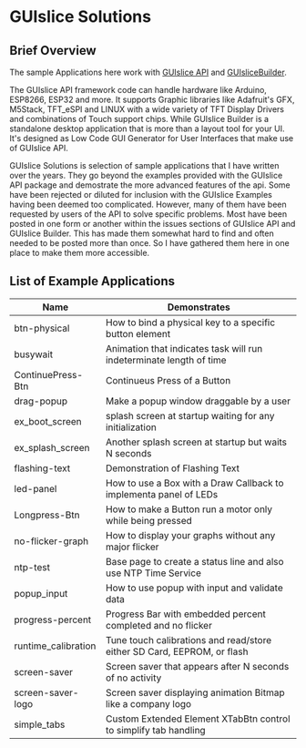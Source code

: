 # GUIslice Solutions


## Brief Overview

The sample Applications here work with [GUIslice API](https://github.com/ImpulseAdventure/GUIslice) 
and [GUIsliceBuilder](https://github.com/ImpulseAdventure/GUIslice-Builder).

<p>
The GUIslice API framework code can handle hardware like Arduino, ESP8266, ESP32 and more. It supports Graphic libraries like 
Adafruit's GFX, M5Stack, TFT_eSPI and LINUX with a wide variety of TFT Display Drivers and combinations of Touch support chips. 
While GUIslice Builder is a standalone desktop application that is more than a layout tool for your UI. It's designed as 
Low Code GUI Generator for User Interfaces that make use of GUIslice API. 
</p>

<p>
GUIslice Solutions is selection of sample applications that I have written over the years. 
They go beyond the examples provided with the GUIslice API package and demostrate the more advanced
features of the api. Some have been rejected or diluted for inclusion with the GUIslice Examples
having been deemed too complicated. However, many of them have been requested by users of the API to 
solve specific problems. Most have been posted in one form or another within the issues sections of GUIslice API 
and GUIslice Builder. This has made them somewhat hard to find and often needed to be posted more than once.
So I have gathered them here in one place to make them more accessible.
</p>

## List of Example Applications

Name | Demonstrates
-----|------
btn-physical | How to bind a physical key to a specific button element
busywait | Animation that indicates task will run indeterminate length of time
ContinuePress-Btn | Continueus Press of a Button
drag-popup | Make a popup window draggable by a user
ex_boot_screen | splash screen at startup waiting for any initialization
ex_splash_screen | Another splash screen at startup but waits N seconds
flashing-text | Demonstration of Flashing Text
led-panel | How to use a Box with a Draw Callback to implementa panel of LEDs
Longpress-Btn | How to make a Button run a motor only while being pressed
no-flicker-graph | How to display your graphs without any major flicker
ntp-test | Base page to create a status line and also use NTP Time Service
popup_input | How to use popup with input and validate data
progress-percent | Progress Bar with embedded percent completed and no flicker
runtime_calibration | Tune touch calibrations and read/store either SD Card, EEPROM, or flash
screen-saver | Screen saver that appears after N seconds of no activity
screen-saver-logo | Screen saver displaying animation Bitmap like a company logo
simple_tabs | Custom Extended Element XTabBtn control to simplify tab handling
